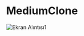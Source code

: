 # MediumClone
![Ekran Alıntısı1](https://user-images.githubusercontent.com/61495341/137587690-fd3f61b5-d4a5-4846-9f43-a6b0bf055eab.PNG)
